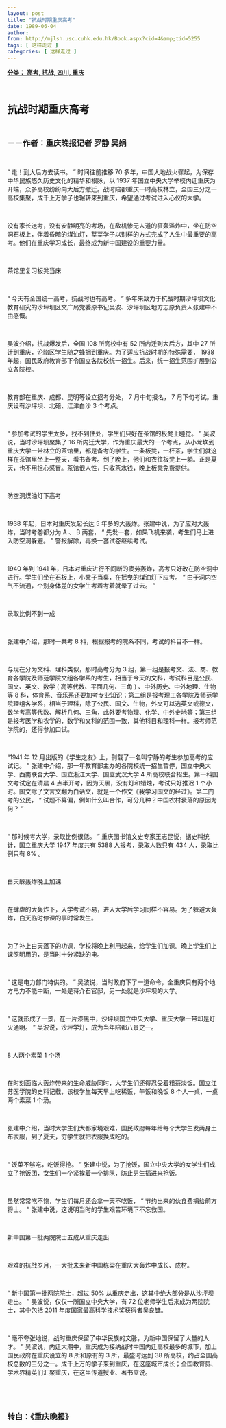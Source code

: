 ```yaml
---
layout: post
title: "抗战时期重庆高考"
date: 1989-06-04
author: 
from: http://mjlsh.usc.cuhk.edu.hk/Book.aspx?cid=4&amp;tid=5255
tags: [ 这样走过 ]
categories: [ 这样走过 ]
---
```


<div style="margin: 15px 10px 10px 0px;">
<div>
<span id="ctl00_ContentPlaceHolder1_chapter1_SubjectLabel" style="font-weight:bold;text-decoration:underline;">
   分类： 高考, 抗战, 四川, 重庆
  </span>
</div>
<p class="p1">
<b>
<font size="5">
<span class="s1">
</span>
<br/>
</font>
</b>
</p>
<p class="p2">
<span class="s1">
<b>
<font size="5">
     抗战时期重庆高考
    </font>
</b>
</span>
</p>
<p class="p1">
<b>
<font size="4">
<span class="s1">
</span>
<br/>
</font>
</b>
</p>
<p class="p2">
<span class="s1">
<b>
<font size="4">
     －－作者：重庆晚报记者 罗静 吴娟
    </font>
</b>
</span>
</p>
<p class="p1">
<span class="s1">
</span>
<br/>
</p>
<p class="p2">
<span class="s2">
   “
  </span>
<span class="s1">
   走！到大后方去读书。
  </span>
<span class="s2">
   ”
  </span>
<span class="s1">
   时间往前推移
  </span>
<span class="s2">
   70
  </span>
<span class="s1">
   多年，中国大地战火骤起，为保存中华民族悠久历史文化的精华和根脉，以
  </span>
<span class="s2">
   1937
  </span>
<span class="s1">
   年国立中央大学举校内迁重庆为开端，众多高校纷纷向大后方撤迁。战时陪都重庆一时高校林立，全国三分之一高校集聚，成千上万学子也辗转来到重庆，希望通过考试进入心仪的大学。
  </span>
</p>
<p class="p1">
<span class="s1">
</span>
<br/>
</p>
<p class="p2">
<span class="s1">
   没有家长送考，没有安静明亮的考场，在敌机惨无人道的狂轰滥炸中，坐在防空洞石板上，伴着昏暗的煤油灯，莘莘学子以别样的方式完成了人生中最重要的高考。他们在重庆学习成长，最终成为新中国建设的重要力量。
  </span>
</p>
<p class="p1">
<span class="s1">
</span>
<br/>
</p>
<p class="p2">
<span class="s1">
   茶馆里复习板凳当床
  </span>
</p>
<p class="p1">
<span class="s1">
</span>
<br/>
</p>
<p class="p2">
<span class="s2">
   “
  </span>
<span class="s1">
   今天有全国统一高考，抗战时也有高考。
  </span>
<span class="s2">
   ”
  </span>
<span class="s1">
   多年来致力于抗战时期沙坪坝文化教育研究的沙坪坝区文广局党委原书记吴波、沙坪坝区地方志原负责人张建中不由感慨。
  </span>
</p>
<p class="p1">
<span class="s1">
</span>
<br/>
</p>
<p class="p2">
<span class="s1">
   吴波介绍，抗战爆发后，全国
  </span>
<span class="s2">
   108
  </span>
<span class="s1">
   所高校中有
  </span>
<span class="s2">
   52
  </span>
<span class="s1">
   所内迁到大后方，其中
  </span>
<span class="s2">
   27
  </span>
<span class="s1">
   所迁到重庆，沦陷区学生随之蜂拥到重庆。为了适应抗战时期的特殊需要，
  </span>
<span class="s2">
   1938
  </span>
<span class="s1">
   年起，国民政府教育部下令国立各院校统一招生。后来，统一招生范围扩展到公立各院校。
  </span>
</p>
<p class="p1">
<span class="s1">
</span>
<br/>
</p>
<p class="p2">
<span class="s1">
   教育部在重庆、成都、昆明等设立招考分处，
  </span>
<span class="s2">
   7
  </span>
<span class="s1">
   月中旬报名，
  </span>
<span class="s2">
   7
  </span>
<span class="s1">
   月下旬考试。重庆设有沙坪坝、北碚、江津白沙
  </span>
<span class="s2">
   3
  </span>
<span class="s1">
   个考点。
  </span>
</p>
<p class="p1">
<span class="s1">
</span>
<br/>
</p>
<p class="p2">
<span class="s2">
   “
  </span>
<span class="s1">
   参加考试的学生太多，找不到住处，学生们只好在茶馆的板凳上睡觉。
  </span>
<span class="s2">
   ”
  </span>
<span class="s1">
   吴波说，当时沙坪坝聚集了
  </span>
<span class="s2">
   16
  </span>
<span class="s1">
   所内迁大学，作为重庆最大的一个考点，从小龙坎到重庆大学一带林立的茶馆里，都是备考的学生。一条板凳，一杯茶，学生们就这样在茶馆里坐上一整天，看书备考。到了晚上，他们和衣往板凳上一躺。正是夏天，也不用担心感冒。茶馆很人性，只收茶水钱，晚上板凳免费提供。
  </span>
</p>
<p class="p1">
<span class="s1">
</span>
<br/>
</p>
<p class="p2">
<span class="s1">
   防空洞煤油灯下高考
  </span>
</p>
<p class="p1">
<span class="s1">
</span>
<br/>
</p>
<p class="p2">
<span class="s2">
   1938
  </span>
<span class="s1">
   年起，日本对重庆发起长达
  </span>
<span class="s2">
   5
  </span>
<span class="s1">
   年多的大轰炸。张建中说，为了应对大轰炸，当时考卷都分为
  </span>
<span class="s2">
   A
  </span>
<span class="s1">
   、
  </span>
<span class="s2">
   B
  </span>
<span class="s1">
   两套，
  </span>
<span class="s2">
   “
  </span>
<span class="s1">
   先发一套，如果飞机来袭，考生们马上进入防空洞躲避。
  </span>
<span class="s2">
   ”
  </span>
<span class="s1">
   警报解除，再换一套试卷继续考试。
  </span>
</p>
<p class="p1">
<span class="s1">
</span>
<br/>
</p>
<p class="p2">
<span class="s2">
   1940
  </span>
<span class="s1">
   年到
  </span>
<span class="s2">
   1941
  </span>
<span class="s1">
   年，日本对重庆进行不间断的疲劳轰炸，高考只好改在防空洞中进行。学生们坐在石板上，小凳子当桌，在摇曳的煤油灯下应考。
  </span>
<span class="s2">
   “
  </span>
<span class="s1">
   由于洞内空气不流通，个别身体差的女学生考着考着就晕了过去。
  </span>
<span class="s2">
   ”
  </span>
</p>
<p class="p1">
<span class="s1">
</span>
<br/>
</p>
<p class="p2">
<span class="s1">
   录取比例不到一成
  </span>
</p>
<p class="p1">
<span class="s1">
</span>
<br/>
</p>
<p class="p2">
<span class="s1">
   张建中介绍，那时一共考
  </span>
<span class="s2">
   8
  </span>
<span class="s1">
   科，根据报考的院系不同，考试的科目不一样。
  </span>
</p>
<p class="p1">
<span class="s1">
</span>
<br/>
</p>
<p class="p2">
<span class="s1">
   与现在分为文科、理科类似，那时高考分为
  </span>
<span class="s2">
   3
  </span>
<span class="s1">
   组，第一组是报考文、法、商、教育各学院及师范学院文组各学系的考生，相当于今天的文科，考试科目是公民、国文、英文、数学
  </span>
<span class="s2">
   (
  </span>
<span class="s1">
   高等代数、平面几何、三角
  </span>
<span class="s2">
   )
  </span>
<span class="s1">
   、中外历史、中外地理、生物等
  </span>
<span class="s2">
   8
  </span>
<span class="s1">
   科，体育系、音乐系还要加考专业知识；第二组是报考理工各学院及师范学院理组各学系，相当于理科，除了公民、国文、生物，外文可以选英文或德文，数学考高等代数、解析几何、三角，此外要考物理、化学、中外史地等；第三组是报考医学和农学的，数学和文科的范围一致，其他科目和理科一样。报考师范学院的，还得参加口试。
  </span>
</p>
<p class="p1">
<span class="s1">
</span>
<br/>
</p>
<p class="p2">
<span class="s2">
   “1941
  </span>
<span class="s1">
   年
  </span>
<span class="s2">
   12
  </span>
<span class="s1">
   月出版的《学生之友》上，刊载了一名叫宁静的考生参加高考的应试记。
  </span>
<span class="s2">
   ”
  </span>
<span class="s1">
   张建中介绍，那一年教育部主办的各院校统一招生暂停，国立中央大学、西南联合大学、国立浙江大学、国立武汉大学
  </span>
<span class="s2">
   4
  </span>
<span class="s1">
   所高校联合招生。第一科国文考试定在清晨
  </span>
<span class="s2">
   4
  </span>
<span class="s1">
   点半开考，因为天黑，没有灯和蜡烛，考试只好推迟
  </span>
<span class="s2">
   1
  </span>
<span class="s1">
   个小时。国文除了文言文翻为白话文，就是一个作文《我学习国文的经过》。第二门考的公民，
  </span>
<span class="s2">
   “
  </span>
<span class="s1">
   试题不算偏，例如什么叫合作，可分几种？中国农村衰落的原因为何？
  </span>
<span class="s2">
   ”
  </span>
</p>
<p class="p1">
<span class="s1">
</span>
<br/>
</p>
<p class="p2">
<span class="s2">
   “
  </span>
<span class="s1">
   那时候考大学，录取比例很低。
  </span>
<span class="s2">
   ”
  </span>
<span class="s1">
   重庆图书馆文史专家王志昆说，据史料统计，国立重庆大学
  </span>
<span class="s2">
   1947
  </span>
<span class="s1">
   年度共有
  </span>
<span class="s2">
   5388
  </span>
<span class="s1">
   人报考，录取人数只有
  </span>
<span class="s2">
   434
  </span>
<span class="s1">
   人，录取比例只有
  </span>
<span class="s2">
   8%
  </span>
<span class="s1">
   。
  </span>
</p>
<p class="p1">
<span class="s1">
</span>
<br/>
</p>
<p class="p2">
<span class="s1">
   白天躲轰炸晚上加课
  </span>
</p>
<p class="p1">
<span class="s1">
</span>
<br/>
</p>
<p class="p2">
<span class="s1">
   在肆虐的大轰炸下，入学考试不易，进入大学后学习同样不容易。为了躲避大轰炸，白天临时停课的事时常发生。
  </span>
</p>
<p class="p1">
<span class="s1">
</span>
<br/>
</p>
<p class="p2">
<span class="s1">
   为了补上白天落下的功课，学校将晚上利用起来，给学生们加课。晚上学生们上课照明用的，是当时十分紧缺的电。
  </span>
</p>
<p class="p1">
<span class="s1">
</span>
<br/>
</p>
<p class="p2">
<span class="s2">
   “
  </span>
<span class="s1">
   这是电力部门特供的。
  </span>
<span class="s2">
   ”
  </span>
<span class="s1">
   吴波说，当时政府下了一道命令，全重庆只有两个地方电力不能中断，一处是蒋介石官邸，另一处就是沙坪坝的大学。
  </span>
</p>
<p class="p1">
<span class="s1">
</span>
<br/>
</p>
<p class="p2">
<span class="s2">
   “
  </span>
<span class="s1">
   这就形成了一景，在一片漆黑中，沙坪坝国立中央大学、重庆大学一带却是灯火通明。
  </span>
<span class="s2">
   ”
  </span>
<span class="s1">
   吴波说，沙坪学灯，成为当年陪都八景之一。
  </span>
</p>
<p class="p1">
<span class="s1">
</span>
<br/>
</p>
<p class="p2">
<span class="s2">
   8
  </span>
<span class="s1">
   人两个素菜
  </span>
<span class="s2">
   1
  </span>
<span class="s1">
   个汤
  </span>
</p>
<p class="p1">
<span class="s1">
</span>
<br/>
</p>
<p class="p2">
<span class="s1">
   在时刻面临大轰炸带来的生命威胁同时，大学生们还得忍受着粗茶淡饭。国立江苏医学院的史料记载，该校学生每天早上吃稀饭，午饭和晚饭
  </span>
<span class="s2">
   8
  </span>
<span class="s1">
   个人一桌，一桌两个素菜
  </span>
<span class="s2">
   1
  </span>
<span class="s1">
   个汤。
  </span>
</p>
<p class="p1">
<span class="s1">
</span>
<br/>
</p>
<p class="p2">
<span class="s1">
   张建中介绍，当时大学生们大都家境艰难，国民政府每年给每个大学生发两身土布衣服，到了夏天，穷学生就把衣服换成吃的。
  </span>
</p>
<p class="p1">
<span class="s1">
</span>
<br/>
</p>
<p class="p2">
<span class="s2">
   “
  </span>
<span class="s1">
   饭菜不够吃，吃饭得抢。
  </span>
<span class="s2">
   ”
  </span>
<span class="s1">
   张建中说，为了抢饭，国立中央大学的女学生们成立了抢饭团，女生们一个紧挨着一个排队，防止男生插进来抢饭。
  </span>
</p>
<p class="p1">
<span class="s1">
</span>
<br/>
</p>
<p class="p2">
<span class="s1">
   虽然常常吃不饱，学生们每月还会拿一天不吃饭，
  </span>
<span class="s2">
   “
  </span>
<span class="s1">
   节约出来的伙食费捐给前方将士。
  </span>
<span class="s2">
   ”
  </span>
<span class="s1">
   张建中说，这说明当时的学生艰苦环境下不忘救国。
  </span>
</p>
<p class="p1">
<span class="s1">
</span>
<br/>
</p>
<p class="p2">
<span class="s1">
   新中国第一批两院院士五成从重庆走出
  </span>
</p>
<p class="p1">
<span class="s1">
</span>
<br/>
</p>
<p class="p2">
<span class="s1">
   艰难的抗战岁月，一大批未来新中国栋梁在重庆大轰炸中成长、成材。
  </span>
</p>
<p class="p1">
<span class="s1">
</span>
<br/>
</p>
<p class="p2">
<span class="s2">
   “
  </span>
<span class="s1">
   新中国第一批两院院士，超过
  </span>
<span class="s2">
   50%
  </span>
<span class="s1">
   从重庆走出，这其中绝大部分是从沙坪坝走出。
  </span>
<span class="s2">
   ”
  </span>
<span class="s1">
   吴波说，仅仅一所国立中央大学，有
  </span>
<span class="s2">
   72
  </span>
<span class="s1">
   位老师学生后来成为两院院士，其中包括
  </span>
<span class="s2">
   2011
  </span>
<span class="s1">
   年度国家最高科学技术奖获得者吴良镛。
  </span>
</p>
<p class="p1">
<span class="s1">
</span>
<br/>
</p>
<p class="p2">
<span class="s2">
   “
  </span>
<span class="s1">
   毫不夸张地说，战时重庆保留了中华民族的文脉，为新中国保留了大量的人才。
  </span>
<span class="s2">
   ”
  </span>
<span class="s1">
   吴波说，内迁大潮中，重庆成为接纳战时中国内迁高校最多的城市，加上国民政府在重庆设立的
  </span>
<span class="s2">
   8
  </span>
<span class="s1">
   所和原有的
  </span>
<span class="s2">
   3
  </span>
<span class="s1">
   所，最盛时达到
  </span>
<span class="s2">
   38
  </span>
<span class="s1">
   所高校，约占全国高校总数的三分之一。成千上万的学子来到重庆，在这座城市成长；全国教育界、学术界精英们汇聚重庆，在这里传道授业、著书立说。
  </span>
</p>
<p class="p1">
<span class="s1">
</span>
<br/>
</p>
<p class="p1">
<b>
<font size="4">
<span class="s1">
</span>
<br/>
</font>
</b>
</p>
<p class="p2">
<span class="s1">
<b>
<font size="4">
     转自：《重庆晚报》
    </font>
</b>
</span>
</p>
</div>
